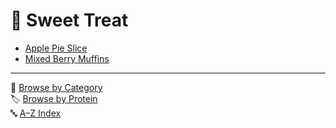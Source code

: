 # 🍪 Sweet Treat

- [Apple Pie Slice](../recipes/apple_pie_slice.md)
- [Mixed Berry Muffins](../recipes/mixed_berry_muffins.md)


---

📁 [Browse by Category](../indexes/categories.md)  
🏷️ [Browse by Protein](../indexes/proteins.md)  
🔤 [A–Z Index](../indexes/alphabet.md)